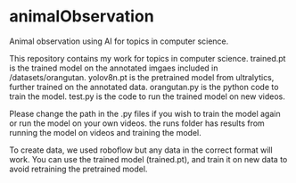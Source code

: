 # animalObservation
Animal observation using AI for topics in computer science. 

This repository contains my work for topics in computer science. trained.pt is the trained model on the annotated imgaes included in /datasets/orangutan. 
yolov8n.pt is the pretrained model from ultralytics, further trained on the annotated data.
orangutan.py is the python code to train the model. 
test.py is the code to run the trained model on new videos.

Please change the path in the .py files if you wish to train the model again or run the model on your own videos.
the runs folder has results from running the model on videos and training the model. 

To create data, we used roboflow but any data in the correct format will work.
You can use the trained model (trained.pt), and train it on new data to avoid retraining the pretrained model.
